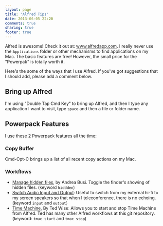 ```yaml
---
layout: page
title: "Alfred Tips"
date: 2013-06-05 22:20
comments: true
sharing: true
footer: true
---
```


<p>
Alfred is awesome! Check it out at: <a href="http://www.alfredapp.com/">www.alfredapp.com</a>. I really never use the
<code>Applications</code> folder or other mechanisms to find applications on my Mac. The
basic features are free! However, the small price for the "Powerpak" is totally
worth it.
</p>
<p>
Here's the some of the ways that I use Alfred. If you've got suggestions that I
should add, please add a comment below.
</p>

<div id="outline-container-1" class="outline-2">
<h2 id="sec-1">Bring up Alfred</h2>
<div class="outline-text-2" id="text-1">

<p>I'm using "Double Tap Cmd Key" to bring up Alfred, and then I type any
application I want to visit, type <code>space</code> and then a file or folder name.
</p>
</div>

</div>

<div id="outline-container-2" class="outline-2">
<h2 id="sec-2">Powerpack Features</h2>
<div class="outline-text-2" id="text-2">

<p>I use these 2 Powerpack features all the time:
</p>

</div>

<div id="outline-container-2-1" class="outline-3">
<h3 id="sec-2-1">Copy Buffer</h3>
<div class="outline-text-3" id="text-2-1">

<p>Cmd-Opt-C brings up a list of all recent copy actions on my Mac.
</p>
</div>

</div>

<div id="outline-container-2-2" class="outline-3">
<h3 id="sec-2-2">Workflows</h3>
<div class="outline-text-3" id="text-2-2">

<ul>
<li><a href="https://github.com/BubiDevs/manage-hidden-files">Manage hidden files</a>, by Andrea Busi. Toggle the finder's showing of hidden
  files. (keyword <code>hiddden</code>) 
</li>
<li><a href="http://cloud.dferg.us/2A7l">Switch Audio Input and Output</a>: Useful to switch from my external hi-fi to my
  screen speakers so that when I teleconference, there is no echoing. (keyword
  <code>input</code> and <code>output</code>)
</li>
<li><a href="https://github.com/ctwise/alfred-workflows">Time Machine</a>, By Ted Wise: Allows you to start and stop Time Machine from
  Alfred. Ted has many other Alfred workflows at this git repository. (keyword:
  <code>tmac start</code> and <code>tmac stop</code>)
</li>
</ul>

</div>
</div>
</div>
